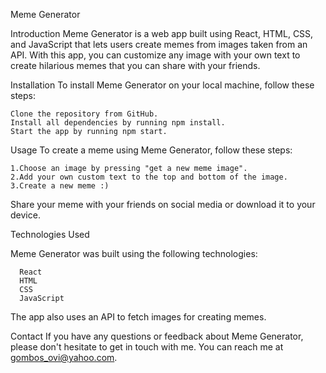 Meme Generator

Introduction
Meme Generator is a web app built using React, HTML, CSS, and JavaScript that lets users create memes from images taken from an API. 
With this app, you can customize any image with your own text to create hilarious memes that you can share with your friends.

Installation
To install Meme Generator on your local machine, follow these steps:

    Clone the repository from GitHub.
    Install all dependencies by running npm install.
    Start the app by running npm start.
    
Usage
To create a meme using Meme Generator, follow these steps:

    1.Choose an image by pressing "get a new meme image".
    2.Add your own custom text to the top and bottom of the image.
    3.Create a new meme :)

Share your meme with your friends on social media or download it to your device.

Technologies Used

Meme Generator was built using the following technologies:

      React
      HTML
      CSS
      JavaScript
  
The app also uses an API to fetch images for creating memes.



Contact
If you have any questions or feedback about Meme Generator, please don't hesitate to get in touch with me. You can reach me at gombos_ovi@yahoo.com.
